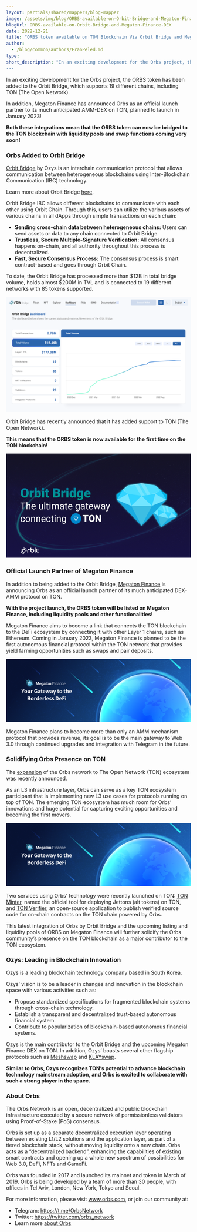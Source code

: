 ```yaml
---
layout: partials/shared/mappers/blog-mapper
image: /assets/img/blog/ORBS-available-on-Orbit-Bridge-and-Megaton-Finance-DEX/bg.jpg
blogUrl: ORBS-available-on-Orbit-Bridge-and-Megaton-Finance-DEX
date: 2022-12-21
title: "ORBS token available on TON Blockchain Via Orbit Bridge and Megaton Finance DEX"
author:
  - /blog/common/authors/EranPeled.md
type:
short_description: "In an exciting development for the Orbs project, the ORBS token has been added to the Orbit Bridge, which supports 19 different chains, including TON (The Open Network). In addition, Megaton Finance has announced Orbs as an official launch partner to its much anticipated AMM-DEX on TON, planned to launch in January 2023! Both these integrations mean that the ORBS token can now be bridged to the TON blockchain with liquidity pools and swap functions coming very soon!
---
```


In an exciting development for the Orbs project, the ORBS token has been added to the Orbit Bridge, which supports 19 different chains, including TON (The Open Network).

In addition, Megaton Finance has announced Orbs as an official launch partner to its much anticipated AMM-DEX on TON, planned to launch in January 2023! 

**Both these integrations mean that the ORBS token can now be bridged to the TON blockchain with liquidity pools and swap functions coming very soon!**


### Orbs Added to Orbit Bridge 

‌[Orbit Bridge](https://bridge.orbitchain.io/) by Ozys is an interchain communication protocol that allows communication between heterogeneous blockchains using Inter-Blockchain Communication (IBC) technology. 

Learn more about Orbit Bridge [here](https://bridge.orbitchain.io/questions).

Orbit Bridge IBC allows different blockchains to communicate with each other using Orbit Chain. Through this, users can utilize the various assets of various chains in all dApps through simple transactions on each chain:

- **Sending cross-chain data between heterogeneous chains:** Users can send assets or data to any chain connected to Orbit Bridge.
- **Trustless, Secure Multiple-Signature Verification:** All consensus happens on-chain, and all authority throughout this process is decentralized.
- **Fast, Secure Consensus Process:** The consensus process is smart contract-based and goes through Orbit Chain. 

To date, the Orbit Bridge has processed more than $12B in total bridge volume, holds almost $200M in TVL and is connected to 19 different networks with 85 tokens supported.

![Dashboard](/assets/img/blog/ORBS-available-on-Orbit-Bridge-and-Megaton-Finance-DEX/image1.png)



Orbit Bridge has recently announced that it has added support to TON (The Open Network). 

**This means that the ORBS token is now available for the first time on the TON blockchain!**

![TON](/assets/img/blog/ORBS-available-on-Orbit-Bridge-and-Megaton-Finance-DEX/image2.png)



### Official Launch Partner of Megaton Finance

In addition to being added to the Orbit Bridge, [Megaton Finance](https://megaton.fi/) is announcing Orbs as an official launch partner of its much anticipated DEX-AMM protocol on TON. 

**With the project launch, the ORBS token will be listed on Megaton Finance, including liquidity pools and other functionalities!**

Megaton Finance aims to become a link that connects the TON blockchain to the DeFi ecosystem by connecting it with other Layer 1 chains, such as Ethereum. Coming in January 2023, Megaton Finance is planned to be the first autonomous financial protocol within the TON network that provides yield farming opportunities such as swaps and pair deposits.

![Megaton](/assets/img/blog/ORBS-available-on-Orbit-Bridge-and-Megaton-Finance-DEX/image3.png)


Megaton Finance plans to become more than only an AMM mechanism protocol that provides revenue, its goal is to be the main gateway to Web 3.0 through continued upgrades and integration with Telegram in the future.


### Solidifying Orbs Presence on TON 

The [expansion](https://www.orbs.com/Expanding-to-The-Open-Network-TON/) of the Orbs network to The Open Network (TON) ecosystem was recently announced.

As an L3 infrastructure layer, Orbs can serve as a key TON ecosystem participant that is implementing new L3 use cases for protocols running on top of TON. The emerging TON ecosystem has much room for Orbs’ innovations and huge potential for capturing exciting opportunities and becoming the first movers. 

![TON2](/assets/img/blog/ORBS-available-on-Orbit-Bridge-and-Megaton-Finance-DEX/image3.png)


Two services using Orbs’ technology were recently launched on TON: [TON Minter](https://www.orbs.com/Announcing-TON-Minter-by-Orbs/), named the official tool for deploying Jettons (alt tokens) on TON, and [TON Verifier](https://www.orbs.com/Announcing-TON-Verifier-by-Orbs/), an open-source application to publish verified source code for on-chain contracts on the TON chain powered by Orbs. 

This latest integration of Orbs by Orbit Bridge and the upcoming listing and liquidity pools of ORBS on Megaton Finance will further solidify the Orbs community’s presence on the TON blockchain as a major contributor to the TON ecosystem.


<div class='line-separator'> </div>


### Ozys: Leading in Blockchain Innovation

Ozys is a leading blockchain technology company based in South Korea.

Ozys’ vision is to be a leader in changes and innovation in the blockchain space with various activities such as:
 
- Propose standardized specifications for fragmented blockchain systems through cross-chain technology.
- Establish a transparent and decentralized trust-based autonomous financial system.
- Contribute to popularization of blockchain-based autonomous financial systems.

Ozys is the main contributor to the Orbit Bridge and the upcoming Megaton Finance DEX on TON. In addition, Ozys’ boasts several other flagship protocols such as [Meshswap](https://meshswap.fi/) and [KLAYswap](https://klayswap.com/).

**Similar to Orbs, Ozys recognizes TON’s potential to advance blockchain technology mainstream adoption, and Orbs is excited to collaborate with such a strong player in the space.**


<div class='line-separator'> </div>


### About Orbs

The Orbs Network is an open, decentralized and public blockchain infrastructure executed by a secure network of permissionless validators using Proof-of-Stake (PoS) consensus.

Orbs is set up as a separate decentralized execution layer operating between existing L1/L2 solutions and the application layer, as part of a tiered blockchain stack, without moving liquidity onto a new chain. Orbs acts as a “decentralized backend”, enhancing the capabilities of existing smart contracts and opening up a whole new spectrum of possibilities for Web 3.0, DeFi, NFTs and GameFi.

Orbs was founded in 2017 and launched its mainnet and token in March of 2019. Orbs is being developed by a team of more than 30 people, with offices in Tel Aviv, London, New York, Tokyo and Seoul.

For more information, please visit www.orbs.com, or join our community at:

- Telegram: https://t.me/OrbsNetwork
- Twitter: https://twitter.com/orbs_network
- Learn more [about Orbs](https://www.orbs.com/Orbs-A-Re-introduction/)

